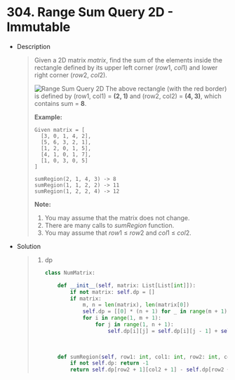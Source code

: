 # 304. Range Sum Query 2D - Immutable

- Description

  > Given a 2D matrix *matrix*, find the sum of the elements inside the rectangle defined by its upper left corner (*row*1, *col*1) and lower right corner (*row*2, *col*2).
  >
  > ![Range Sum Query 2D](https://leetcode.com/static/images/courses/range_sum_query_2d.png)
  > The above rectangle (with the red border) is defined by (row1, col1) = **(2, 1)** and (row2, col2) = **(4, 3)**, which contains sum = **8**.
  >
  > **Example:**
  >
  > ```
  > Given matrix = [
  >   [3, 0, 1, 4, 2],
  >   [5, 6, 3, 2, 1],
  >   [1, 2, 0, 1, 5],
  >   [4, 1, 0, 1, 7],
  >   [1, 0, 3, 0, 5]
  > ]
  > 
  > sumRegion(2, 1, 4, 3) -> 8
  > sumRegion(1, 1, 2, 2) -> 11
  > sumRegion(1, 2, 2, 4) -> 12
  > ```
  >
  > 
  >
  > **Note:**
  >
  > 1. You may assume that the matrix does not change.
  > 2. There are many calls to *sumRegion* function.
  > 3. You may assume that *row*1 ≤ *row*2 and *col*1 ≤ *col*2.

- Solution

  > 1. dp
  >
  >    ```python
  >    class NumMatrix:
  >    
  >        def __init__(self, matrix: List[List[int]]):
  >            if not matrix: self.dp = []
  >            if matrix:
  >                m, n = len(matrix), len(matrix[0])
  >                self.dp = [[0] * (n + 1) for _ in range(m + 1)]
  >                for i in range(1, m + 1):
  >                    for j in range(1, n + 1):
  >                        self.dp[i][j] = self.dp[i][j - 1] + self.dp[i - 1][j] - self.dp[i - 1][j - 1] + matrix[i - 1][j - 1]
  >                
  >            
  >    
  >        def sumRegion(self, row1: int, col1: int, row2: int, col2: int) -> int:
  >            if not self.dp: return -1
  >            return self.dp[row2 + 1][col2 + 1] - self.dp[row2 + 1][col1] - self.dp[row1][col2 + 1] + self.dp[row1][col1]
  >    ```

  